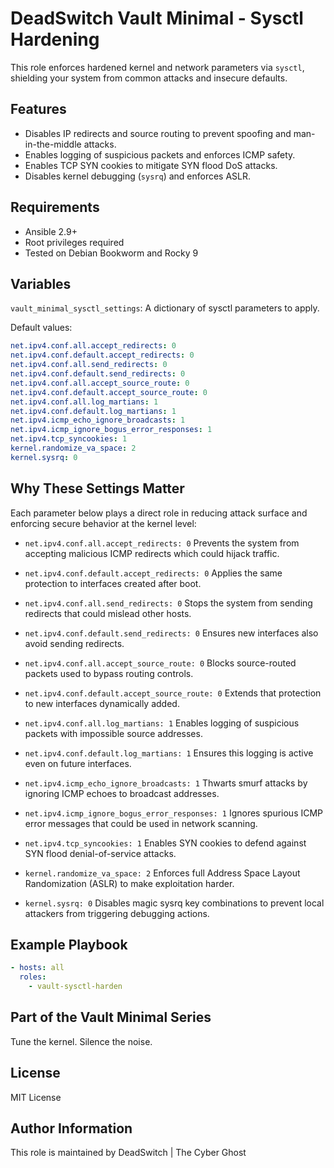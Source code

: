 # DeadSwitch Vault Minimal - Sysctl Hardening

This role enforces hardened kernel and network parameters via `sysctl`, shielding your system from common attacks and insecure defaults.

## Features

- Disables IP redirects and source routing to prevent spoofing and man-in-the-middle attacks.
- Enables logging of suspicious packets and enforces ICMP safety.
- Enables TCP SYN cookies to mitigate SYN flood DoS attacks.
- Disables kernel debugging (`sysrq`) and enforces ASLR.

## Requirements

- Ansible 2.9+
- Root privileges required
- Tested on Debian Bookworm and Rocky 9

## Variables

`vault_minimal_sysctl_settings`: A dictionary of sysctl parameters to apply.

Default values:

```yaml
net.ipv4.conf.all.accept_redirects: 0
net.ipv4.conf.default.accept_redirects: 0
net.ipv4.conf.all.send_redirects: 0
net.ipv4.conf.default.send_redirects: 0
net.ipv4.conf.all.accept_source_route: 0
net.ipv4.conf.default.accept_source_route: 0
net.ipv4.conf.all.log_martians: 1
net.ipv4.conf.default.log_martians: 1
net.ipv4.icmp_echo_ignore_broadcasts: 1
net.ipv4.icmp_ignore_bogus_error_responses: 1
net.ipv4.tcp_syncookies: 1
kernel.randomize_va_space: 2
kernel.sysrq: 0
```

## Why These Settings Matter

Each parameter below plays a direct role in reducing attack surface and enforcing secure behavior at the kernel level:

- `net.ipv4.conf.all.accept_redirects: 0`
  Prevents the system from accepting malicious ICMP redirects which could hijack traffic.

- `net.ipv4.conf.default.accept_redirects: 0`
  Applies the same protection to interfaces created after boot.

- `net.ipv4.conf.all.send_redirects: 0`
  Stops the system from sending redirects that could mislead other hosts.

- `net.ipv4.conf.default.send_redirects: 0`
  Ensures new interfaces also avoid sending redirects.

- `net.ipv4.conf.all.accept_source_route: 0`
  Blocks source-routed packets used to bypass routing controls.

- `net.ipv4.conf.default.accept_source_route: 0`
  Extends that protection to new interfaces dynamically added.

- `net.ipv4.conf.all.log_martians: 1`
  Enables logging of suspicious packets with impossible source addresses.

- `net.ipv4.conf.default.log_martians: 1`
  Ensures this logging is active even on future interfaces.

- `net.ipv4.icmp_echo_ignore_broadcasts: 1`
  Thwarts smurf attacks by ignoring ICMP echoes to broadcast addresses.

- `net.ipv4.icmp_ignore_bogus_error_responses: 1`
  Ignores spurious ICMP error messages that could be used in network scanning.

- `net.ipv4.tcp_syncookies: 1`
  Enables SYN cookies to defend against SYN flood denial-of-service attacks.

- `kernel.randomize_va_space: 2`
  Enforces full Address Space Layout Randomization (ASLR) to make exploitation harder.

- `kernel.sysrq: 0`
  Disables magic sysrq key combinations to prevent local attackers from triggering debugging actions.


## Example Playbook

```yaml
- hosts: all
  roles:
    - vault-sysctl-harden
```

## Part of the Vault Minimal Series

Tune the kernel. Silence the noise.

## License

MIT License

## Author Information

This role is maintained by DeadSwitch | The Cyber Ghost

